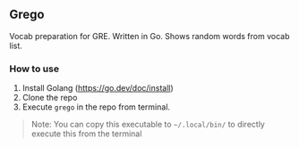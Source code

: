 ## Grego

Vocab preparation for GRE. Written in Go.
Shows random words from vocab list.

### How to use
1. Install Golang (https://go.dev/doc/install)
2. Clone the repo
3. Execute `grego` in the repo from terminal.

> Note: You can copy this executable to `~/.local/bin/` to directly execute this from the terminal


